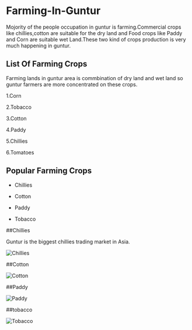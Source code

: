 # Farming-In-Guntur

Mojority of the people occupation in guntur is farming.Commercial crops like chillies,cotton are suitable for the dry land and Food crops like Paddy and Corn are suitable wet Land.These two kind of crops production is very much happening in guntur.
## List Of Farming Crops

Farming lands in guntur area is commbination of dry land and wet land so guntur farmers are more concentrated on these crops.

1.Corn

2.Tobacco

3.Cotton

4.Paddy

5.Chillies

6.Tomatoes

## Popular Farming Crops
* Chillies

* Cotton

* Paddy

* Tobacco

##Chillies

Guntur is the biggest chillies trading market in Asia.

![Chillies](https://upload.wikimedia.org/wikipedia/en/f/f6/Andhra_Chillies.jpg)

##Cotton

![Cotton](https://upload.wikimedia.org/wikipedia/commons/thumb/6/68/CottonPlant.JPG/800px-CottonPlant.JPG)

##Paddy

![Paddy](https://upload.wikimedia.org/wikipedia/commons/thumb/8/85/2006_1002_nan_thailand_rice.jpg/220px-2006_1002_nan_thailand_rice.jpg)

##tobacco

![Tobacco](https://upload.wikimedia.org/wikipedia/commons/a/ae/Nicotiana_Tobacco_Plants_1909px.jpg)
